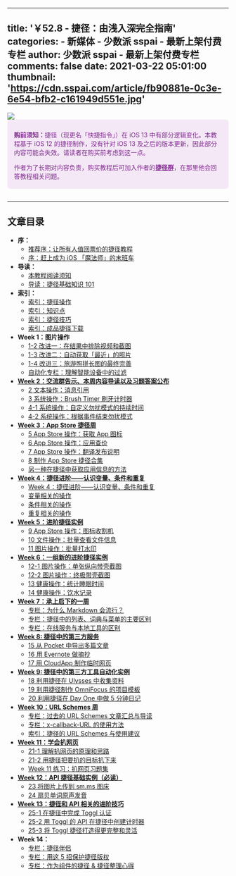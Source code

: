 
---
title: '￥52.8 - 捷径：由浅入深完全指南'
categories: 
    - 新媒体
    - 少数派 sspai - 最新上架付费专栏
author: 少数派 sspai - 最新上架付费专栏
comments: false
date: 2021-03-22 05:01:00
thumbnail: 'https://cdn.sspai.com/article/fb90881e-0c3e-6e54-bfb2-c161949d551e.jpg'
---

<div>   
<img src="https://cdn.sspai.com/article/fb90881e-0c3e-6e54-bfb2-c161949d551e.jpg" style="max-width: 100%;" referrerpolicy="no-referrer"><div style="background-color: #F4E8F6; color: #812790; margin-bottom: 10px; padding: 2% 3% 1% 3%; border-radius: 6px;">
<p><strong>购前须知：</strong>捷径（现更名「快捷指令」）在 iOS 13 中有部分逻辑变化。本教程基于 iOS 12 的捷径制作，没有针对 iOS 13 及之后的版本更新，因此部分内容可能会失效。请读者在购买前考虑到这一点。</p><p>作者为了长期对内容负责，购买教程后可加入作者的<strong><a href="https://sspai.com/post/47565" style="color: #812790">捷径群</a></strong>，在那里他会回答教程相关问题。</p>
</div>

<figure class="image ss-img-wrapper"><img src="https://cdn.sspai.com/2018-10-19-%E9%95%BF%E5%9B%BE_%E6%8D%B7%E5%BE%84.jpg?imageView2/2/w/1120/q/90/interlace/1/ignore-error/1" alt data-original="https://cdn.sspai.com/2018-10-19-%E9%95%BF%E5%9B%BE_%E6%8D%B7%E5%BE%84.jpg" style="max-width: 100%;" referrerpolicy="no-referrer"></figure><hr><h2>文章目录</h2><ul><li><strong>序：</strong><ul><li><a href="https://sspai.com/post/47567">推荐序：让所有人值回票价的捷径教程</a></li><li><a href="https://sspai.com/post/47564">序：赶上成为 iOS 「魔法师」的末班车</a></li></ul></li><li><strong>导读：</strong><ul><li><a href="https://sspai.com/post/47565">本教程阅读须知</a></li><li><a href="https://sspai.com/post/47566">导读：捷径基础知识 101</a></li></ul></li><li><strong>索引：</strong><ul><li><a href="https://sspai.com/post/48267">索引：捷径操作</a></li><li><a href="https://sspai.com/post/48269">索引：知识点</a></li><li><a href="https://sspai.com/post/48268">索引：捷径技巧</a></li><li><a href="https://sspai.com/post/48270">索引：成品捷径下载</a></li></ul></li><li><strong>Week 1：图片操作</strong><ul><li><a href="https://sspai.com/post/47669">1-2 改进一：在结果中排除视频和截图</a></li><li><a href="https://sspai.com/post/47670">1-3 改进二：自动获取「最近」的照片</a></li><li><a href="https://sspai.com/post/47671">1-4 改进三：旅游照拼长图的最终完善</a></li><li><a href="https://sspai.com/post/47691">自动化专栏：理解智能设备中的过滤</a></li></ul></li><li><a href="https://sspai.com/post/47781"><strong>Week 2：交流群告示、本周内容导读以及习题答案公布</strong></a><ul><li><a href="https://sspai.com/post/47774">2 文本操作：消息引用</a></li><li><a href="https://sspai.com/post/47777">3 系统操作：Brush Timer 刷牙计时器</a></li><li><a href="https://sspai.com/post/47778">4-1 系统操作：自定义勿扰模式的持续时间</a></li><li><a href="https://sspai.com/post/47779">4-2 系统操作：根据事件结束勿扰模式</a></li></ul></li><li><a href="https://sspai.com/post/48259"><strong>Week 3：App Store 捷径周</strong></a><ul><li><a href="https://sspai.com/post/48261">5 App Store 操作：获取 App 图标</a></li><li><a href="https://sspai.com/post/48265">6 App Store 操作：应用查价</a></li><li><a href="https://sspai.com/post/48271">7 App Store 操作：翻译发布说明</a></li><li><a href="https://sspai.com/post/48273">8 制作 App Store 捷径合集</a></li><li><a href="https://sspai.com/post/48260">另一种在捷径中获取应用信息的方法</a></li></ul></li><li><a href="https://sspai.com/post/48358"><strong>Week 4：捷径进阶——认识变量、条件和重复</strong></a><ul><li><a href="https://sspai.com/post/48358">Week 4：捷径进阶——认识变量、条件和重复</a></li><li><a href="https://sspai.com/post/48356">变量相关的操作</a></li><li><a href="https://sspai.com/post/48360">条件相关的操作</a></li><li><a href="https://sspai.com/post/48357">重复相关的操作</a></li></ul></li><li><a href="https://sspai.com/post/50881"><strong>Week 5：进阶捷径实例</strong></a><ul><li><a href="https://sspai.com/post/50599">9 App Store 操作：图标收割机</a></li><li><a href="https://sspai.com/post/50600">10 文件操作：批量查看文件信息</a></li><li><a href="https://sspai.com/post/50880">11 图片操作：批量打水印</a></li></ul></li><li><a href="https://sspai.com/post/51232"><strong>Week 6：一组新的进阶捷径实例</strong></a><ul><li><a href="https://sspai.com/post/51227">12-1 图片操作：单张纵向带壳截图</a></li><li><a href="https://sspai.com/post/51228">12-2 图片操作：终极带壳截图</a></li><li><a href="https://sspai.com/post/51229">13 健康操作：统计睡眠时间</a></li><li><a href="https://sspai.com/post/51231">14 健康操作：饮水记录</a></li></ul></li><li><a href="https://sspai.com/post/51381"><strong>Week 7：承上启下的一周</strong></a><ul><li><a href="https://sspai.com/post/51380">专栏：为什么 Markdown 会流行？</a></li><li><a href="https://sspai.com/post/51390">专栏：捷径中的列表、词典与菜单的主要区别</a></li><li><a href="https://sspai.com/post/51854">专栏：在线服务与本地工具的区别</a></li></ul></li><li><a href="https://sspai.com/post/51947"><strong>Week 8: 捷径中的第三方服务</strong></a><ul><li><a href="https://sspai.com/post/51944">15 从 Pocket 中导出多篇文章</a></li><li><a href="https://sspai.com/post/51945">16 用 Evernote 做摘抄</a></li><li><a href="https://sspai.com/post/51946">17 用 CloudApp 制作临时网页</a></li></ul></li><li><a href="https://sspai.com/post/52106"><strong>Week 9: 捷径中的第三方工具自动化实例</strong></a><ul><li><a href="https://sspai.com/post/52102">18 利用捷径在 Ulysses 中收集资料</a></li><li><a href="https://sspai.com/post/52103">19 利用捷径制作 OmniFocus 的项目模板</a></li><li><a href="https://sspai.com/post/52105">20 利用捷径在 Day One 中做 5 分钟日记</a></li></ul></li><li><a href="https://sspai.com/post/52219"><strong>Week 10：URL Schemes 周</strong></a><ul><li><a href="https://sspai.com/post/52220">专栏：过去的 URL Schemes 文章汇总与导读</a></li><li><a href="https://sspai.com/post/52221">专栏：x-callback-URL 的使用方法</a></li><li><a href="https://sspai.com/post/52225">索引：捷径的 URL Schemes 与使用建议</a></li></ul></li><li><a href="https://sspai.com/post/52296"><strong>Week 11：学会扒网页</strong></a><ul><li><a href="https://sspai.com/post/52297">21-1 理解扒网页的原理和思路</a></li><li><a href="https://sspai.com/post/52298">21-2 用捷径把要扒的目标扒下来</a></li><li><a href="https://sspai.com/post/52299">Week 11 练习：扒网页习题集</a></li></ul></li><li><a href="https://sspai.com/post/52505"><strong>Week 12：API 捷径基础实例（必读）</strong></a><ul><li><a href="https://sspai.com/post/52528">23 将图片上传到 sm.ms 图床</a></li><li><a href="https://sspai.com/post/52529">24 扇贝单词原声发音</a></li></ul></li><li><a href="https://sspai.com/post/52593"><strong>Week 13：捷径和 API 相关的进阶技巧</strong></a><ul><li><a href="https://sspai.com/post/52596">25-1 在捷径中完成 Toggl 认证</a></li><li><a href="https://sspai.com/post/52609">25-2 用 Toggl 的 API 在捷径中创建计时器</a></li><li><a href="https://sspai.com/post/52610">25-3 将 Toggl 捷径打造得更完整和灵活</a></li></ul></li><li><strong>Week 14：</strong><ul><li><a href="https://sspai.com/post/53104">专栏：捷径伴侣</a></li><li><a href="https://sspai.com/post/53105">专栏：用这 5 招保护捷径版权</a></li><li><a href="https://sspai.com/post/53106">专栏：作为组件的捷径 & 捷径整理心得</a></li></ul></li></ul><p><br></p>  
</div>
            